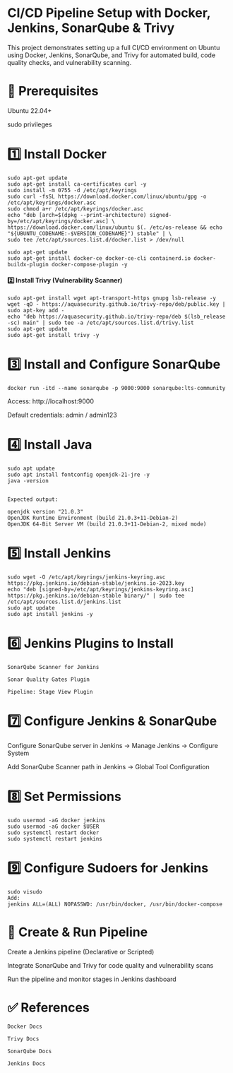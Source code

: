 # CI/CD Pipeline Setup with Docker, Jenkins, SonarQube & Trivy

This project demonstrates setting up a full CI/CD environment on Ubuntu using Docker, Jenkins, SonarQube, and Trivy for automated build, code quality checks, and vulnerability scanning.

# 🚀 Prerequisites

Ubuntu 22.04+

sudo privileges

# 1️⃣ Install Docker
```
sudo apt-get update
sudo apt-get install ca-certificates curl -y
sudo install -m 0755 -d /etc/apt/keyrings
sudo curl -fsSL https://download.docker.com/linux/ubuntu/gpg -o /etc/apt/keyrings/docker.asc
sudo chmod a+r /etc/apt/keyrings/docker.asc
echo "deb [arch=$(dpkg --print-architecture) signed-by=/etc/apt/keyrings/docker.asc] \
https://download.docker.com/linux/ubuntu $(. /etc/os-release && echo "${UBUNTU_CODENAME:-$VERSION_CODENAME}") stable" | \
sudo tee /etc/apt/sources.list.d/docker.list > /dev/null

sudo apt-get update
sudo apt-get install docker-ce docker-ce-cli containerd.io docker-buildx-plugin docker-compose-plugin -y
```

#### 2️⃣ Install Trivy (Vulnerability Scanner)
```
sudo apt-get install wget apt-transport-https gnupg lsb-release -y
wget -qO - https://aquasecurity.github.io/trivy-repo/deb/public.key | sudo apt-key add -
echo "deb https://aquasecurity.github.io/trivy-repo/deb $(lsb_release -sc) main" | sudo tee -a /etc/apt/sources.list.d/trivy.list
sudo apt-get update
sudo apt-get install trivy -y
```

# 3️⃣ Install and Configure SonarQube
```
docker run -itd --name sonarqube -p 9000:9000 sonarqube:lts-community
```

Access: http://localhost:9000

Default credentials: admin / admin123

# 4️⃣ Install Java
```
sudo apt update
sudo apt install fontconfig openjdk-21-jre -y
java -version


Expected output:

openjdk version "21.0.3"
OpenJDK Runtime Environment (build 21.0.3+11-Debian-2)
OpenJDK 64-Bit Server VM (build 21.0.3+11-Debian-2, mixed mode)
```

# 5️⃣ Install Jenkins
```
sudo wget -O /etc/apt/keyrings/jenkins-keyring.asc https://pkg.jenkins.io/debian-stable/jenkins.io-2023.key
echo "deb [signed-by=/etc/apt/keyrings/jenkins-keyring.asc] https://pkg.jenkins.io/debian-stable binary/" | sudo tee /etc/apt/sources.list.d/jenkins.list
sudo apt update
sudo apt install jenkins -y
```

# 6️⃣ Jenkins Plugins to Install
```
SonarQube Scanner for Jenkins

Sonar Quality Gates Plugin

Pipeline: Stage View Plugin
```

# 7️⃣ Configure Jenkins & SonarQube

Configure SonarQube server in Jenkins → Manage Jenkins → Configure System

Add SonarQube Scanner path in Jenkins → Global Tool Configuration

# 8️⃣ Set Permissions
```
sudo usermod -aG docker jenkins
sudo usermod -aG docker $USER
sudo systemctl restart docker
sudo systemctl restart jenkins
```

# 9️⃣ Configure Sudoers for Jenkins
```
sudo visudo
Add:
jenkins ALL=(ALL) NOPASSWD: /usr/bin/docker, /usr/bin/docker-compose
```

# 🔧 Create & Run Pipeline

Create a Jenkins pipeline (Declarative or Scripted)

Integrate SonarQube and Trivy for code quality and vulnerability scans

Run the pipeline and monitor stages in Jenkins dashboard

# ✅ References
```
Docker Docs

Trivy Docs

SonarQube Docs

Jenkins Docs
```
